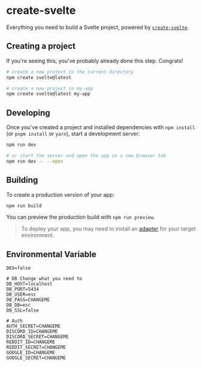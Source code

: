 # create-svelte

Everything you need to build a Svelte project, powered by [`create-svelte`](https://github.com/sveltejs/kit/tree/main/packages/create-svelte).

## Creating a project

If you're seeing this, you've probably already done this step. Congrats!

```bash
# create a new project in the current directory
npm create svelte@latest

# create a new project in my-app
npm create svelte@latest my-app
```

## Developing

Once you've created a project and installed dependencies with `npm install` (or `pnpm install` or `yarn`), start a development server:

```bash
npm run dev

# or start the server and open the app in a new browser tab
npm run dev -- --open
```

## Building

To create a production version of your app:

```bash
npm run build
```

You can preview the production build with `npm run preview`.

> To deploy your app, you may need to install an [adapter](https://kit.svelte.dev/docs/adapters) for your target environment.

## Environmental Variable

```environment
DEV=false

# DB Change what you need to
DB_HOST=localhost
DB_PORT=5434
DB_USER=esc
DB_PASS=CHANGEME
DB_DB=esc
DB_SSL=false

# Auth
AUTH_SECRET=CHANGEME
DISCORD_ID=CHANGEME
DISCORD_SECRET=CHANGEME
REDDIT_ID=CHANGEME
REDDIT_SECRET=CHANGEME
GOOGLE_ID=CHANGEME
GOOGLE_SECRET=CHANGEME
```
